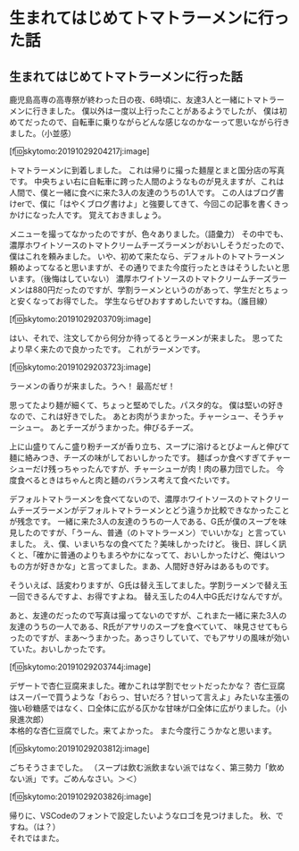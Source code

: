 # 生まれてはじめてトマトラーメンに行った話

## 生まれてはじめてトマトラーメンに行った話

鹿児島高専の高専祭が終わった日の夜、6時頃に、友達3人と一緒にトマトラーメンに行きました。
僕以外は一度以上行ったことがあるようでしたが、
僕は初めてだったので、自転車に乗りながらどんな感じなのかなーって思いながら行きました。（小並感）

[f:id:skytomo:20191029204217j:image]

トマトラーメンに到着しました。
これは帰りに撮った麺屋とまと国分店の写真です。
中央ちょい右に自転車に跨った人間のようなものが見えますが、これは人間で、僕と一緒に食べに来た3人の友達のうちの1人です。
この人はブログ書けerで、僕に「はやくブログ書けよ」と強要してきて、今回この記事を書くきっかけになった人です。
覚えておきましょう。

メニューを撮ってなかったのですが、色々ありました。（語彙力）
その中でも、濃厚ホワイトソースのトマトクリームチーズラーメンがおいしそうだったので、僕はこれを頼みました。
いや、初めて来たなら、デフォルトのトマトラーメン頼めよってなると思いますが、その通りでまた今度行ったときはそうしたいと思います。（後悔はしていない）
濃厚ホワイトソースのトマトクリームチーズラーメンは880円だったのですが、学割ラーメンというのがあって、学生だとちょっと安くなってお得でした。
学生ならぜひおすすめしたいですね。（誰目線）

[f:id:skytomo:20191029203709j:image]

はい、それで、注文してから何分か待ってるとラーメンが来ました。
思ってたより早く来たので良かったです。
これがラーメンです。

[f:id:skytomo:20191029203723j:image]

ラーメンの香りが来ました。うへ！
最高だぜ！

思ってたより麺が細くて、ちょっと堅めでした。パスタ的な。
僕は堅いの好きなので、これは好きでした。
あとお肉がうまかった。チャーシュー、そうチャーシュー。
あとチーズがうまかった。伸びるチーズ。

上に山盛りてんこ盛り粉チーズが香り立ち、スープに溶けるとびよーんと伸びて麺に絡みつき、チーズの味がしておいしかったです。
麺ばっか食べすぎてチャーシューだけ残っちゃったんですが、チャーシューが肉！肉の暴力団でした。
今度食べるときはちゃんと肉と麺のバランス考えて食べたいです。

デフォルトマトラーメンを食べてないので、濃厚ホワイトソースのトマトクリームチーズラーメンがデフォルトマトラーメンとどう違うか比較できなかったことが残念です。
一緒に来た3人の友達のうちの一人である、G氏が僕のスープを味見したのですが、「うーん、普通（のトマトラーメン）でいいかな」と言っていました。
え、僕、いまいちなの食べてた？美味しかったけど。
後日、詳しく訊くと、「確かに普通のよりもまろやかになってて、おいしかったけど、俺はいつもの方が好きかな」と言ってました。まあ、人間好き好みはあるものです。

そういえば、話変わりますが、G氏は替え玉してました。学割ラーメンで替え玉一回できるんですよ、お得ですよね。
替え玉したの4人中G氏だけなんですが。

あと、友達のだったので写真は撮ってないのですが、これまた一緒に来た3人の友達のうちの一人である、R氏がアサリのスープを食べていて、
味見させてもらったのですが、まあ～うまかった。あっさりしていて、でもアサリの風味が効いていた。おいしかったです。

[f:id:skytomo:20191029203744j:image]

デザートで杏仁豆腐来ました。確かこれは学割でセットだったかな？
杏仁豆腐はスーパーで買うような「おらっ、甘いだろ？甘いって言えよ」みたいな主張の強い砂糖感ではなく、口全体に広がる仄かな甘味が口全体に広がりました。（小泉進次郎）  
本格的な杏仁豆腐でした。来てよかった。
また今度行こうかなと思います。

[f:id:skytomo:20191029203812j:image]

ごちそうさまでした。
（スープは飲む派飲まない派ではなく、第三勢力「飲めない派」です。ごめんなさい。＞＜）

[f:id:skytomo:20191029203826j:image]

帰りに、VSCodeのフォントで設定したいようなロゴを見つけました。
秋、ですね。（は？）  
それではまた。
